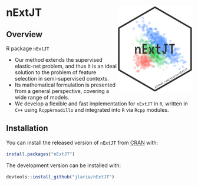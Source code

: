 
<!-- README.md is generated from README.Rmd. Please edit that file -->

# nExtJT <img src="man/figures/nExtJT.png" align="right" width="200" />

## Overview

R package `nExtJT`

  - Our method extends the supervised elastic-net problem, and thus it
    is an ideal solution to the problem of feature selection in
    semi-supervised contexts.
  - Its mathematical formulation is presented from a general
    perspective, covering a wide range of models.
  - We develop a flexible and fast implementation for `nExtJT` in `R`,
    written in `C++` using `RcppArmadillo` and integrated into `R` via
    `Rcpp` modules.

## Installation

You can install the released version of `nExtJT` from
[CRAN](https://CRAN.R-project.org) with:

``` r
install.packages("nExtJT")
```

The development version can be installed with:

``` r
devtools::install_github("jlaria/nExtJT")
```

<!-- ## Example -->

<!-- This is a basic example which shows you how to solve a common problem: -->

<!-- ```{r example} -->

<!-- ## basic example code -->

<!-- ``` -->

<!-- What is special about using `README.Rmd` instead of just `README.md`? You can include R chunks like so: -->

<!-- ```{r cars} -->

<!-- summary(cars) -->

<!-- ``` -->

<!-- You'll still need to render `README.Rmd` regularly, to keep `README.md` up-to-date. -->

<!-- You can also embed plots, for example: -->

<!-- ```{r pressure, echo = FALSE} -->

<!-- plot(pressure) -->

<!-- ``` -->

<!-- In that case, don't forget to commit and push the resulting figure files, so they display on GitHub! -->
